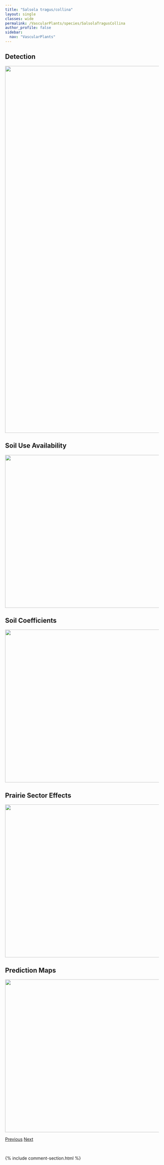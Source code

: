 ```yaml
---
title: "Salsola tragus/collina"
layout: single
classes: wide
permalink: /VascularPlants/species/SalsolaTragusCollina
author_profile: false
sidebar:
  nav: "VascularPlants"
---
```


<h2>Detection</h2>

<a href="https://drive.google.com/uc?export=view&id=1lWqYrqsfC-QWzaII6QqsqnND8HloRvRg">
<img src="https://drive.google.com/uc?export=view&id=1lWqYrqsfC-QWzaII6QqsqnND8HloRvRg" height = "1200" width = "800">
</a>


<h2>Soil Use Availability</h2>

<a href="https://drive.google.com/uc?export=view&id=1eSBztaL4AOcvVKlKAdr2vm6Ixv1VjSvm">
<img src="https://drive.google.com/uc?export=view&id=1eSBztaL4AOcvVKlKAdr2vm6Ixv1VjSvm" height = "500" width = "1000">
</a>


<h2>Soil Coefficients</h2>

<a href="https://drive.google.com/uc?export=view&id=1OQnN4TANwZy3pcwVOJOigvviMazHKUpw">
<img src="https://drive.google.com/uc?export=view&id=1OQnN4TANwZy3pcwVOJOigvviMazHKUpw" height = "500" width = "1000">
</a>


<h2>Prairie Sector Effects</h2>

<a href="https://drive.google.com/uc?export=view&id=1doNPYge9JwIU4WzGH8WKuLn4oVG-G0oE">
<img src="https://drive.google.com/uc?export=view&id=1doNPYge9JwIU4WzGH8WKuLn4oVG-G0oE" height = "500" width = "1000">
</a>


<h2>Prediction Maps</h2>

<a href="https://drive.google.com/uc?export=view&id=1htnRiWCdin7fFFWQ0LDh3jFZf0knuEi_">
<img src="https://drive.google.com/uc?export=view&id=1htnRiWCdin7fFFWQ0LDh3jFZf0knuEi_" height = "500" width = "1000">
</a>


<a href="/DevelopmentWebsite/VascularPlants/species/Salsola" class="pagination--pager" title="Salsola">Previous</a> <a href="/DevelopmentWebsite/VascularPlants/species/SalviaNemorosa" class="pagination--pager" title="Salvia nemorosa">Next</a>

<p>&nbsp;</p>

{% include comment-section.html %}
